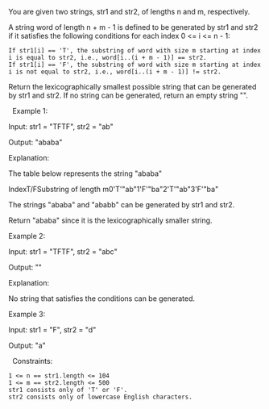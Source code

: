 You are given two strings, str1 and str2, of lengths n and m, respectively.

A string word of length n + m - 1 is defined to be generated by str1 and str2 if it satisfies the following conditions for each index 0 <= i <= n - 1:


	If str1[i] == 'T', the substring of word with size m starting at index i is equal to str2, i.e., word[i..(i + m - 1)] == str2.
	If str1[i] == 'F', the substring of word with size m starting at index i is not equal to str2, i.e., word[i..(i + m - 1)] != str2.


Return the lexicographically smallest possible string that can be generated by str1 and str2. If no string can be generated, return an empty string "".

 
Example 1:


Input: str1 = "TFTF", str2 = "ab"

Output: "ababa"

Explanation:

The table below represents the string "ababa"

IndexT/FSubstring of length m0'T'"ab"1'F'"ba"2'T'"ab"3'F'"ba"

The strings "ababa" and "ababb" can be generated by str1 and str2.

Return "ababa" since it is the lexicographically smaller string.


Example 2:


Input: str1 = "TFTF", str2 = "abc"

Output: ""

Explanation:

No string that satisfies the conditions can be generated.


Example 3:


Input: str1 = "F", str2 = "d"

Output: "a"


 
Constraints:


	1 <= n == str1.length <= 104
	1 <= m == str2.length <= 500
	str1 consists only of 'T' or 'F'.
	str2 consists only of lowercase English characters.

